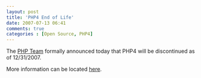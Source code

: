 ```yaml
---
layout: post
title: 'PHP4 End of Life'
date: 2007-07-13 06:41
comments: true
categories : [Open Source, PHP4]
---  
```


The <a href="http://php.net">PHP Team</a> formally announced today that PHP4 will be discontinued as of 12/31/2007.

More information can be located <a href="http://www.php.net/index.php#2007-07-13-1">here</a>.

